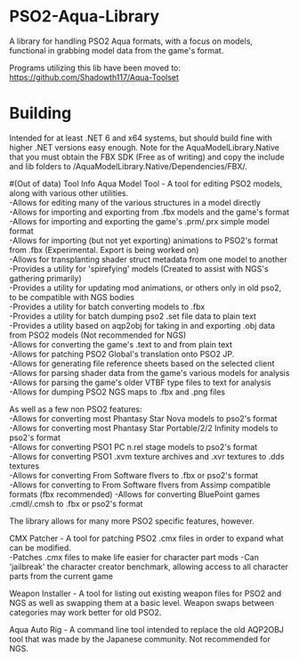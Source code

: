 # PSO2-Aqua-Library  
A library for handling PSO2 Aqua formats, with a focus on models, functional in grabbing model data from the game's format.   

Programs utilizing this lib have been moved to: https://github.com/Shadowth117/Aqua-Toolset

# Building 
Intended for at least .NET 6 and x64 systems, but should build fine with higher .NET versions easy enough. 
Note for the AquaModelLibrary.Native that you must obtain the FBX SDK (Free as of writing) and copy the include and lib folders to /AquaModelLibrary.Native/Dependencies/FBX/. 

#(Out of data) Tool Info
Aqua Model Tool - A tool for editing PSO2 models, along with various other utilities.  
  -Allows for editing many of the various structures in a model directly  
  -Allows for importing and exporting from .fbx models and the game's format  
  -Allows for importing and exporting the game's .prm/.prx simple model format  
  -Allows for importing (but not yet exporting) animations to PSO2's format from .fbx (Experimental. Export is being worked on)  
  -Allows for transplanting shader struct metadata from one model to another  
  -Provides a utility for 'spirefying' models (Created to assist with NGS's gathering primarily)  
  -Provides a utility for updating mod animations, or others only in old pso2, to be compatible with NGS bodies  
  -Provides a utility for batch converting models to .fbx  
  -Provides a utility for batch dumping pso2 .set file data to plain text  
  -Provides a utility based on aqp2obj for taking in and exporting .obj data from PSO2 models (Not recommended for NGS)  
  -Allows for converting the game's .text to and from plain text  
  -Allows for patching PSO2 Global's translation onto PSO2 JP.  
  -Allows for generating file reference sheets based on the selected client  
  -Allows for parsing shader data from the game's various models for analysis  
  -Allows for parsing the game's older VTBF type files to text for analysis  
  -Allows for dumping PSO2 NGS maps to .fbx and .png files  
  
  As well as a few non PSO2 features:  
  -Allows for converting most Phantasy Star Nova models to pso2's format  
  -Allows for converting most Phantasy Star Portable/2/2 Infinity models to pso2's format  
  -Allows for converting PSO1 PC n.rel stage models to pso2's format  
  -Allows for converting PSO1 .xvm texture archives and .xvr textures to .dds textures  
  -Allows for converting From Software flvers to .fbx or pso2's format  
  -Allows for converting to From Software flvers from Assimp compatible formats (fbx recommended)
  -Allows for converting BluePoint games .cmdl/.cmsh to .fbx or pso2's format  
  
  The library allows for many more PSO2 specific features, however.  
  
  
CMX Patcher - A tool for patching PSO2 .cmx files in order to expand what can be modified.  
  -Patches .cmx files to make life easier for character part mods
  -Can 'jailbreak' the character creator benchmark, allowing access to all character parts from the current game
  
Weapon Installer - A tool for listing out existing weapon files for PSO2 and NGS as well as swapping them at a basic level. Weapon swaps between categories may work better for old PSO2.  
  
Aqua Auto Rig - A command line tool intended to replace the old AQP2OBJ tool that was made by the Japanese community. Not recommended for NGS.  
  

